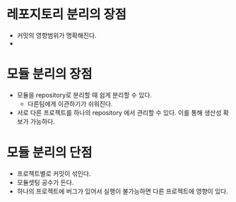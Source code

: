# 레포지토리 분리의 장점
* 커밋의 영향범위가 명확해진다.
* 

# 모듈 분리의 장점
* 모듈을 repository로 분리할 때 쉽게 분리할 수 있다.
  * 다른팀에게 이관하기가 쉬워진다.
* 서로 다른 프로젝트를 하나의 repository 에서 관리할 수 있다. 이를 통해 생산성 확보가 가능하다.

# 모듈 분리의 단점
* 프로젝트별로 커밋이 섞인다.
* 모듈셋팅 공수가 든다.
* 하나의 프로젝트에 버그가 있어서 실행이 불가능하면 다른 프로젝트에 영향이 있다.
